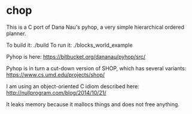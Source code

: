 # chop
This is a C port of Dana Nau's pyhop, a very simple hierarchical ordered planner.

To build it: ./build
To run it: ./blocks_world_example

Pyhop is here: https://bitbucket.org/dananau/pyhop/src/

Pyhop is in turn a cut-down version of SHOP, which has several variants: https://www.cs.umd.edu/projects/shop/

I am using an object-oriented C idiom described here: http://nullprogram.com/blog/2014/10/21/

It leaks memory because it mallocs things and does not free anything.

